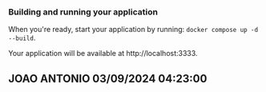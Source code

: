 ### Building and running your application

When you're ready, start your application by running:
`docker compose up -d --build`.

Your application will be available at http://localhost:3333.

## JOAO ANTONIO 03/09/2024 04:23:00
